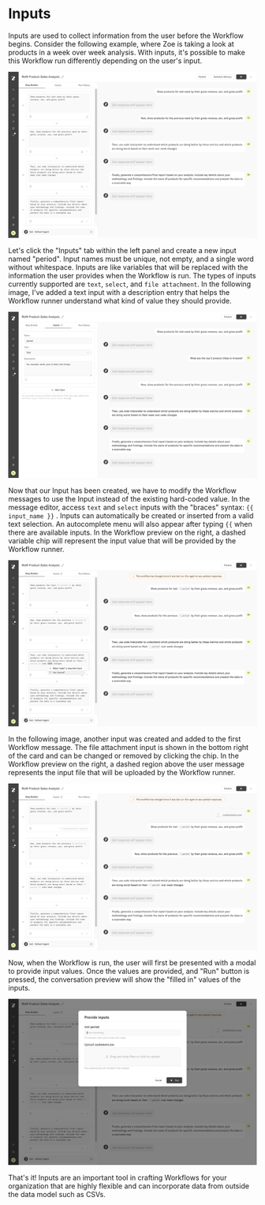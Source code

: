 # Inputs

Inputs are used to collect information from the user before the Workflow begins. Consider the following example, where Zoe is taking a look at products in a week over week analysis. With inputs, it's possible to make this Workflow run differently depending on the user's input.

![pre-inputs](../assets/6_workflows/pre-inputs.png)

Let's click the "Inputs" tab within the left panel and create a new input named "period". Input names must be unique, not empty, and a single word without whitespace. Inputs are like variables that will be replaced with the information the user provides when the Workflow is run. The types of inputs currently supported are `text`, `select`, and `file attachment`. In the following image, I've added a text input with a description entry that helps the Workflow runner understand what kind of value they should provide.

![inputs-tab](../assets/6_workflows/inputs-tab.png)

Now that our Input has been created, we have to modify the Workflow messages to use the Input instead of the existing hard-coded value. In the message editor, access `text` and `select` inputs with the "braces" syntax: `{{ input_name }}` . Inputs can automatically be created or inserted from a valid text selection. An autocomplete menu will also appear after typing `{{` when there are available inputs. In the Workflow preview on the right, a dashed variable chip will represent the input value that will be provided by the Workflow runner.

![input-used](../assets/6_workflows/inputs-used.png)

In the following image, another input was created and added to the first Workflow message. The file attachment input is shown in the bottom right of the card and can be changed or removed by clicking the chip. In the Workflow preview on the right, a dashed region above the user message represents the input file that will be uploaded by the Workflow runner.

![all-inputs-used](../assets/6_workflows/all-inputs-used.png)

Now, when the Workflow is run, the user will first be presented with a modal to provide input values. Once the values are provided, and "Run" button is pressed, the conversation preview will show the "filled in" values of the inputs.

![input-values-modal](../assets/6_workflows/input-values-modal.png)

That's it! Inputs are an important tool in crafting Workflows for your organization that are highly flexible and can incorporate data from outside the data model such as CSVs.
